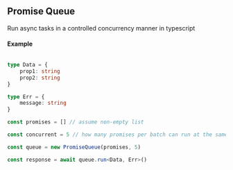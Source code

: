 ## Promise Queue

Run async tasks in a controlled concurrency manner in typescript


#### Example

```ts

type Data = {
    prop1: string
    prop2: string
}

type Err = {
    message: string
}

const promises = [] // assume non-empty list

const concurrent = 5 // how many promises per batch can run at the same time

const queue = new PromiseQueue(promises, 5)

const response = await queue.run<Data, Err>()

```